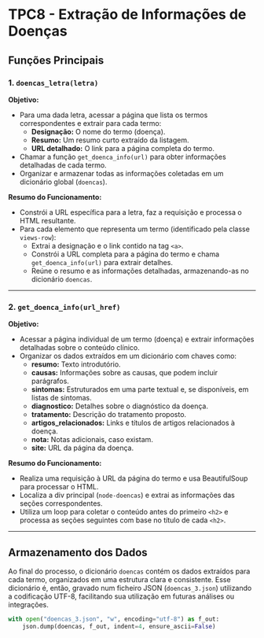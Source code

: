 # TPC8 - Extração de Informações de Doenças

## Funções Principais

### 1. `doencas_letra(letra)`
**Objetivo:**  
- Para uma dada letra, acessar a página que lista os termos correspondentes e extrair para cada termo:
  - **Designação:** O nome do termo (doença).
  - **Resumo:** Um resumo curto extraído da listagem.
  - **URL detalhado:** O link para a página completa do termo.
- Chamar a função `get_doenca_info(url)` para obter informações detalhadas de cada termo.
- Organizar e armazenar todas as informações coletadas em um dicionário global (`doencas`).

**Resumo do Funcionamento:**  
- Constrói a URL específica para a letra, faz a requisição e processa o HTML resultante.
- Para cada elemento que representa um termo (identificado pela classe `views-row`):
  - Extrai a designação e o link contido na tag `<a>`.
  - Constrói a URL completa para a página do termo e chama `get_doenca_info(url)` para extrair detalhes.
  - Reúne o resumo e as informações detalhadas, armazenando-as no dicionário `doencas`.

---

### 2. `get_doenca_info(url_href)`
**Objetivo:**  
- Acessar a página individual de um termo (doença) e extrair informações detalhadas sobre o conteúdo clínico.
- Organizar os dados extraídos em um dicionário com chaves como:
  - **resumo:** Texto introdutório.
  - **causas:** Informações sobre as causas, que podem incluir parágrafos.
  - **sintomas:** Estruturados em uma parte textual e, se disponíveis, em listas de sintomas.
  - **diagnostico:** Detalhes sobre o diagnóstico da doença.
  - **tratamento:** Descrição do tratamento proposto.
  - **artigos_relacionados:** Links e títulos de artigos relacionados à doença.
  - **nota:** Notas adicionais, caso existam.
  - **site:** URL da página da doença.

**Resumo do Funcionamento:**  
- Realiza uma requisição à URL da página do termo e usa BeautifulSoup para processar o HTML.
- Localiza a div principal (`node-doencas`) e extrai as informações das seções correspondentes.
- Utiliza um loop para coletar o conteúdo antes do primeiro `<h2>` e processa as seções seguintes com base no título de cada `<h2>`.

---

## Armazenamento dos Dados

Ao final do processo, o dicionário `doencas` contém os dados extraídos para cada termo, organizados em uma estrutura clara e consistente. Esse dicionário é, então, gravado num ficheiro JSON (`doencas_3.json`) utilizando a codificação UTF-8, facilitando sua utilização em futuras análises ou integrações.

```python
with open("doencas_3.json", "w", encoding="utf-8") as f_out:
    json.dump(doencas, f_out, indent=4, ensure_ascii=False)